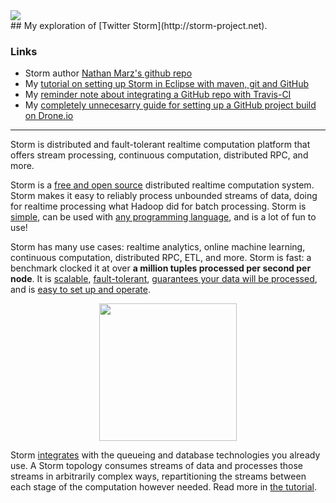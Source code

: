 <a href="https://twitter.com/stormprocessor">
  <img src="https://si0.twimg.com/profile_images/2163499910/Screen_shot_2012-04-24_at_6.22.00_PM_bigger.png">
</a>
<br>
## My exploration of [Twitter Storm](http://storm-project.net).

### Links
* Storm author [Nathan Marz's github repo](https://github.com/nathanmarz/storm)
* My [tutorial on setting up Storm in Eclipse with maven, git and GitHub](https://github.com/mbonaci/mbo-storm/wiki/Storm-setup-in-Eclipse-with-Maven,-Git-and-GitHub)  
* My [reminder note about integrating a GitHub repo with Travis-CI](https://github.com/mbonaci/mbo-storm/wiki/Integrate-Travis-CI-with-your-GitHub-repo)
* My [completely unnecesarry guide for setting up a GitHub project build on Drone.io](https://github.com/mbonaci/mbo-storm/wiki/Completely-unnecesarry-guide-for-setting-up-a-GitHub-project-build-on-Drone.io)

---  

Storm is distributed and fault-tolerant realtime computation platform that offers stream processing, continuous computation, distributed RPC, and more.  


<p>
Storm is a <a href="http://storm-project.net/about/free-and-open-source.html">free and open source</a> distributed realtime computation system. Storm makes it easy to reliably process unbounded streams of data, doing for realtime processing what Hadoop did for batch processing. Storm is <a href="http://storm-project.net/about/simple-api.html">simple</a>, can be used with <a href="http://storm-project.net/about/multi-language.html">any programming language</a>, and is a lot of fun to use!
</p>

<p>
Storm has many use cases: realtime analytics, online machine learning, continuous computation, distributed RPC, ETL, and more. Storm is fast: a benchmark clocked it at over <strong>a million tuples processed per second per node</strong>. It is <a href="http://storm-project.net/about/scalable.html">scalable</a>, <a href="http://storm-project.net/about/fault-tolerant.html">fault-tolerant</a>, <a href="http://storm-project.net/about/guarantees-data-processing.html">guarantees your data will be processed</a>, and is <a href="http://storm-project.net/about/deployment.html">easy to set up and operate</a>.
</p>
<p style="text-align: center;">
  <img src="http://storm-project.net/images/topology.png" style="height: 220px;">
</p>

<p>
Storm <a href="http://storm-project.net/about/integrates.html">integrates</a> with the queueing and database technologies you already use. A Storm topology consumes streams of data and processes those streams in arbitrarily complex ways, repartitioning the streams between each stage of the computation however needed. Read more in <a href="https://github.com/nathanmarz/storm/wiki/Tutorial">the tutorial</a>.
</p>  
